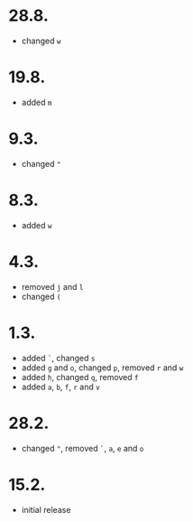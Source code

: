 # 28.8.

* changed `w`

# 19.8.

* added `m`

# 9.3.

* changed `"`

# 8.3.

* added `w`

# 4.3.

* removed `j` and `l`
* changed `(`

# 1.3.

* added `` ` ``, changed `s`
* added `g` and `o`, changed `p`, removed `r` and `w`
* added `h`, changed `q`, removed `f`
* added `a`, `b`, `f`, `r` and `v`

# 28.2.

* changed `"`, removed `` ` ``, `a`, `e` and `o`

# 15.2.

* initial release
